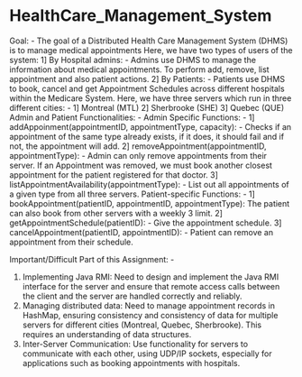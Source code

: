 # HealthCare_Management_System
Goal: - The goal of a Distributed Health Care Management System (DHMS) is to manage  medical appointments
Here, we have two types of users of the system:
1] By Hospital admins: - Admins use DHMS to manage the information about medical 
appointments. To perform add, remove, list appointment and also patient actions.
2] By Patients: - Patients use DHMS to book, cancel and get Appointment Schedules across 
different hospitals within the Medicare System.
Here, we have three servers which run in three different cities: -
1] Montreal (MTL)
2] Sherbrooke (SHE)
3] Quebec (QUE)
Admin and Patient Functionalities: -
Admin Specific Functions: -
1] addAppoinment(appointmentID, appointmentType, capacity): - Checks if an appointment of 
the same type already exists, if it does, it should fail and if not, the appointment will add.
2] removeAppointment(appointmentID, appointmentType): - Admin can only remove 
appointments from their server. If an Appointment was removed, we must book another closest 
appointment for the patient registered for that doctor.
3] listAppointmentAvailability(appointmentType): - List out all appointments of a given type 
from all three servers.
Patient-specific Functions: -
1] bookAppointment(patientID, appointmentID, appointmentType): The patient can also book 
from other servers with a weekly 3 limit.
2] getAppointmentSchedule(patientID): - Give the appointment schedule.
3] cancelAppointment(patientID, appointmentID): - Patient can remove an appointment from 
their schedule.

Important/Difficult Part of this Assignment: -
1. Implementing Java RMI: Need to design and implement the Java RMI interface for the 
server and ensure that remote access calls between the client and the server are handled 
correctly and reliably.
2. Managing distributed data: Need to manage appointment records in HashMap, 
ensuring consistency and consistency of data for multiple servers for different cities 
(Montreal, Quebec, Sherbrooke). This requires an understanding of data structures.
3. Inter-Server Communication: Use functionality for servers to communicate with each 
other, using UDP/IP sockets, especially for applications such as booking appointments with 
hospitals.
